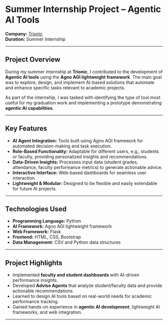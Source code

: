 # Summer Internship Project – Agentic AI Tools


**Company:** [Trionic](https://trionic.co.in/)  
**Duration:** Summer Internship

---

## Project Overview

During my summer internship at **Trionic**, I contributed to the development of **Agentic AI tools** using the **Agno AGI lightweight framework**. The main goal was to explore, design, and implement AI-based solutions that automate and enhance specific tasks relevant to academic projects.

As part of the internship, I was tasked with identifying the type of tool most useful for my graduation work and implementing a prototype demonstrating **agentic AI capabilities**.

---

## Key Features

- **AI Agent Integration:** Tools built using Agno AGI framework for automated decision-making and task execution.  
- **Role-Based Functionality:** Adaptable for different users, e.g., students or faculty, providing personalized insights and recommendations.  
- **Data-Driven Insights:** Processes input data (student grades, attendance, faculty performance metrics) to generate actionable advice.  
- **Interactive Interface:** Web-based dashboards for seamless user interaction.  
- **Lightweight & Modular:** Designed to be flexible and easily extendable for future AI projects.

---

## Technologies Used

- **Programming Language:** Python  
- **AI Framework:** Agno AGI lightweight framework  
- **Web Framework:** Flask  
- **Frontend:** HTML, CSS, Bootstrap  
- **Data Management:** CSV and Python data structures

---

## Project Highlights

- Implemented **faculty and student dashboards** with AI-driven performance insights.  
- Developed **Advise Agents** that analyze student/faculty data and provide actionable recommendations.  
- Learned to design AI tools based on real-world needs for academic performance tracking.  
- Gained hands-on experience in **agentic AI development**, lightweight AI frameworks, and web integration.

---


